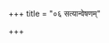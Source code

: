 +++
title = "०६ सत्यान्वेषणम्"

+++
<div class="js_include" url="/rAmAnujIyam/tattvam/navya-mangala-varadAchAryaH/06_satyAnveShaNam/"  newLevelForH1="5" includeTitle="false"> </div>  
